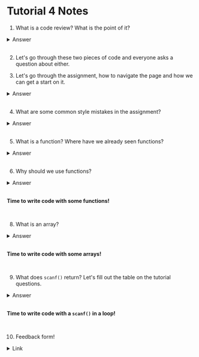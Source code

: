 # Tutorial 4 Notes

1. What is a code review? What is the point of it?

<details>
    <summary>Answer</summary>

    A code review is where we review code. We talk about what we think the code did well and we ask questions about what the code does if we don't understand. We don't want to be rude but we want to be constructive.

    Examples of something that might be good to say during a code review:

    - What is the goal of this program? Maybe include that in the header comment?

    - I think your indentation on this line is incorrect. Whenever I want to check my indentation, I use 1511 style.

</details>

<br>

2. Let's go through these two pieces of code and everyone asks a question about either.

3. Let's go through the assignment, how to navigate the page and how we can get a start on it.

<details>
    <summary>Answer</summary>

    - Read everything!!

    - Use the starting code!!

    - If you're unsure of something, use the reference!!

    - If you're ever stuck, email us, ask questions in the lab, ask questions on the forum or attend help sessions.

</details>

<br>

4. What are some common style mistakes in the assignment?

<details>
    <summary>Answer</summary>

    - Write a description of the code in the header comment.

    - Remove placeholder comments like TODO or put #defines here.

    - Use #defines to give random numbers meaning.

    - Use functions! Use functions from the beginning and use them to plan your code! They help reuse code and label blocks of code similar to how variables label data.
    
</details>

<br>

5. What is a function? Where have we already seen functions?

<details>
    <summary>Answer</summary>

    A function is a separate section of code that we can write that can be "called" by its name. When it's called, control of the program jumps to the function before returning to wherever it was called from.
    
    Functions usually have inputs and outputs, meaning, information that needs to be passed into the function and then information that is returned when the function finishes.
    
    Example functions we've seen are: printf(), scanf(), main().

</details>

<br>

6. Why should we use functions?

<details>
    <summary>Answer</summary>
    
    - Help plan your code with real words. Breaks down one large problem into smaller problems.

    - Easy to reuse code because all we need to do is call a function. Imagine if every time we wanted to print something to the terminal, we had to write out the entire code of printf().
    
    - Easy to read and understand your code if you have good function names because you're labelling code similar to how you label variables with good variable names.

</details>

<br>

**Time to write code with some functions!**

<br>

8. What is an array?

<details>
    <summary>Answer</summary>
    
    An array is a collection of elements with the same data type. Each element is accessed providing the name of the array and an index. The index range is from 0 through to N-1, where N is the number of elements in the array. This is also known as zero-based indexing.
    
</details>

<br>

**Time to write code with some arrays!**

<br>

9. What does `scanf()` return? Let's fill out the table on the tutorial questions.

<details>
    <summary>Answer</summary>
    
    To learn more about scanf(), type man scanf into the terminal and you will learn a lot about it. The only part that is relevant to us today is the return value section. Man pages are rather confusing so instead of focusing on the entire text, focus on the subheadings for what you want.
    
    What scanf() returns is the amount of successfully scanned variables in that statement. The table will help us look at it with some real practical examples!

</details>

<br>

**Time to write code with a `scanf()` in a loop!**

<br>

10. Feedback form!

<details>
    <summary>Link</summary>
    
    https://forms.gle/x8Qfo5V3t2fwpDvP8
</details>
